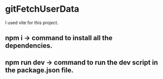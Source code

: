# gitFetchUserData

I used vite for this project.

## npm i -> command to install all the dependencies.
## npm run dev -> command to run the dev script in the package.json file.
